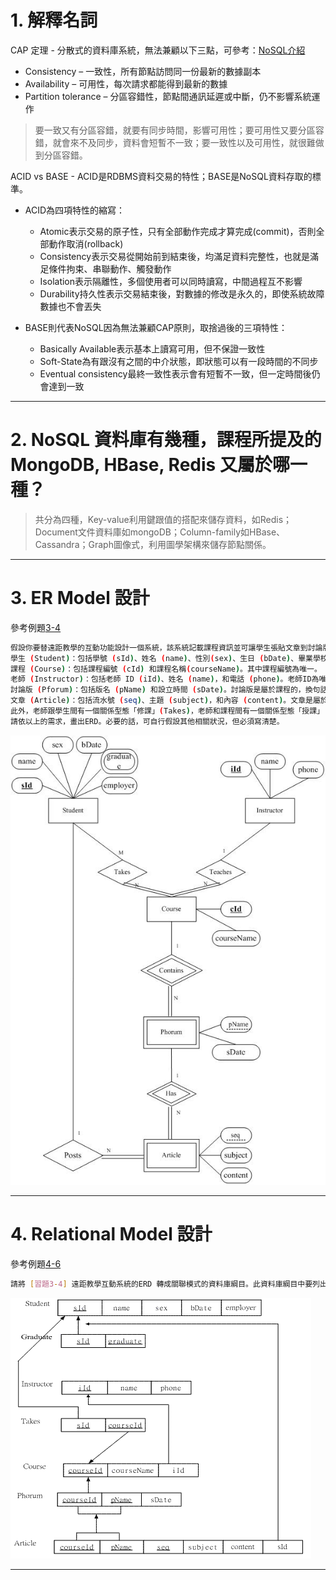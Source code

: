 # 1. 解釋名詞
CAP 定理 - 分散式的資料庫系統，無法兼顧以下三點，可參考：[NoSQL介紹](http://garyliutw.blogspot.com/2014/05/mongodb-nosql.html)

* Consistency – 一致性，所有節點訪問同一份最新的數據副本
* Availability – 可用性，每次請求都能得到最新的數據
* Partition tolerance – 分區容錯性，節點間通訊延遲或中斷，仍不影響系統運作

>要一致又有分區容錯，就要有同步時間，影響可用性；要可用性又要分區容錯，就會來不及同步，資料會短暫不一致；要一致性以及可用性，就很難做到分區容錯。

ACID vs BASE - ACID是RDBMS資料交易的特性；BASE是NoSQL資料存取的標準。
* ACID為四項特性的縮寫：
    * Atomic表示交易的原子性，只有全部動作完成才算完成(commit)，否則全部動作取消(rollback)
    * Consistency表示交易從開始前到結束後，均滿足資料完整性，也就是滿足條件拘束、串聯動作、觸發動作
    * Isolation表示隔離性，多個使用者可以同時讀寫，中間過程互不影響
    * Durability持久性表示交易結束後，對數據的修改是永久的，即使系統故障數據也不會丟失

* BASE則代表NoSQL因為無法兼顧CAP原則，取捨過後的三項特性：
    * Basically Available表示基本上讀寫可用，但不保證一致性
    * Soft-State為有跟沒有之間的中介狀態，即狀態可以有一段時間的不同步
    * Eventual consistency最終一致性表示會有短暫不一致，但一定時間後仍會達到一致
***
# 2. NoSQL 資料庫有幾種，課程所提及的 MongoDB, HBase, Redis 又屬於哪一種？
>共分為四種，Key-value利用鍵跟值的搭配來儲存資料，如Redis；Document文件資料庫如mongoDB；Column-family如HBase、Cassandra；Graph圖像式，利用圖學架構來儲存節點關係。
***

# 3. ER Model 設計
參考例題[3-4](https://0rz.tw/iDQj5)
```sh
假設你要替遠距教學的互動功能設計一個系統，該系統記載課程資訊並可讓學生張貼文章到討論版。具體說來，該系統的資料需求如下：
學生 (Student)：包括學號 (sId)、姓名 (name)、性別(sex)、生日 (bDate)、畢業學校 (graduate)、和公司 (employer)。其中畢業學校可能有多個。學號為唯一。
課程 (Course)：包括課程編號 (cId) 和課程名稱(courseName)。其中課程編號為唯一。
老師 (Instructor)：包括老師 ID (iId)、姓名 (name)，和電話 (phone)。老師ID為唯一。
討論版 (Pforum)：包括版名 (pName) 和設立時間 (sDate)。討論版是屬於課程的，換句話說，某一課程的各討論版之版名必定不同。
文章 (Article)：包括流水號 (seq)、主題 (subject)，和內容 (content)。文章是屬於討論版的，換句話說，某一討論版的各文章之流水號必定不同。
此外，老師跟學生間有一個關係型態「修課」(Takes)，老師和課程間有一個關係型態「授課」(Teaches)，學生和文章間有一個關係型態「貼」 (Posts)。請注意我們只需描述現時的資料，不需描述歷史的資料，所以一門課只有一位老師教。
請依以上的需求，畫出ERD。必要的話，可自行假設其他相關狀況，但必須寫清楚。
```
![3-4](https://raw.githubusercontent.com/Walilei/Data-Modeling/master/3-4.jpg)
***

# 4. Relational Model 設計
參考例題[4-6](https://0rz.tw/ldeQb)
```sh
請將 [習題3-4] 遠距教學互動系統的ERD 轉成關聯模式的資料庫綱目。此資料庫綱目中要列出每一關聯綱目的屬性名稱、主鍵及外部鍵。 (主鍵以底線表示，外部鍵可用箭頭表示所對應的主鍵。)
```
![4-6](https://raw.githubusercontent.com/Walilei/Data-Modeling/master/4-6.gif)
***
